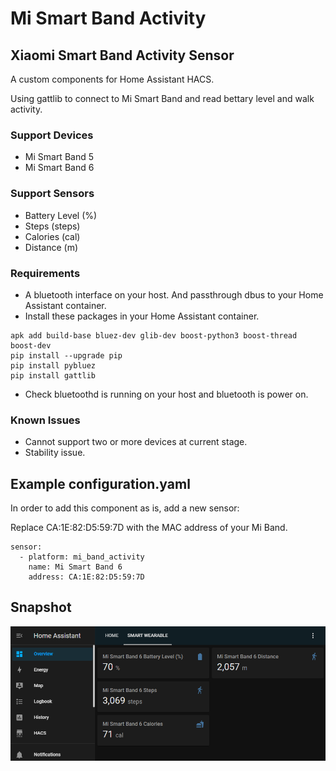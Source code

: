 # Mi Smart Band Activity
## Xiaomi Smart Band Activity Sensor

A custom components for Home Assistant HACS.

Using gattlib to connect to Mi Smart Band and read bettary level and walk activity.

### Support Devices
* Mi Smart Band 5
* Mi Smart Band 6

### Support Sensors
* Battery Level (%)
* Steps (steps)
* Calories (cal)
* Distance (m)

### Requirements
* A bluetooth interface on your host. And passthrough dbus to your Home Assistant container.
* Install these packages in your Home Assistant container.
```
apk add build-base bluez-dev glib-dev boost-python3 boost-thread boost-dev
pip install --upgrade pip
pip install pybluez
pip install gattlib
```
* Check bluetoothd is running on your host and bluetooth is power on.

### Known Issues
* Cannot support two or more devices at current stage.
* Stability issue.

## Example configuration.yaml
In order to add this component as is, add a new sensor:

Replace CA:1E:82:D5:59:7D with the MAC address of your Mi Band.
```
sensor:
  - platform: mi_band_activity
    name: Mi Smart Band 6
    address: CA:1E:82:D5:59:7D
```

## Snapshot

![This is a alt text.](https://github.com/slack0111/hacs-mi-band-activity/blob/main/snapshot.png "Here is a snapshot.")